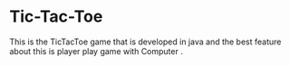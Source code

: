 # Tic-Tac-Toe
This is the TicTacToe game that is developed in java and the best feature about this is player play game with Computer .
